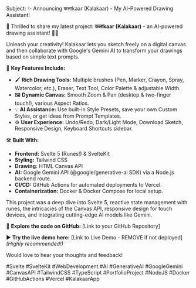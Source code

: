 Subject: ✨ Announcing कलाkaar (Kalakaar) - My AI-Powered Drawing Assistant!

🚀 Thrilled to share my latest project: **कलाkaar (Kalakaar)** - an AI-powered drawing assistant! 🎨✨

Unleash your creativity! Kalakaar lets you sketch freely on a digital canvas and then collaborate with Google's Gemini AI to transform your drawings based on simple text prompts.

🌟 **Key Features Include:**

*   🖌️ **Rich Drawing Tools:** Multiple brushes (Pen, Marker, Crayon, Spray, Watercolor, etc.), Eraser, Text Tool, Color Palette & adjustable Width.
*   🖼️ **Dynamic Canvas:** Smooth Zoom & Pan (desktop & two-finger touch!), various Aspect Ratios.
*   💡 **AI Assistance:** Use built-in Style Presets, save your own Custom Styles, or get ideas from Prompt Templates.
*   ⚙️ **User Experience:** Undo/Redo, Dark/Light Mode, Download Sketch, Responsive Design, Keyboard Shortcuts sidebar.

🛠️ **Built With:**

*   **Frontend:** Svelte 5 (Runes!) & SvelteKit
*   **Styling:** Tailwind CSS
*   **Drawing:** HTML Canvas API
*   **AI:** Google Gemini API (@google/generative-ai SDK) via a Node.js backend route.
*   **CI/CD:** GitHub Actions for automated deployments to Vercel.
*   **Containerization:** Docker & Docker Compose for local setup.

This project was a deep dive into Svelte 5, reactive state management with runes, the intricacies of the Canvas API, responsive design for touch devices, and integrating cutting-edge AI models like Gemini.

🔗 **Explore the code on GitHub:** [Link to your GitHub Repository]

▶️ **Try the live demo here:** [Link to Live Demo - REMOVE if not deployed] *(Highly recommended!)*

Would love to hear your thoughts and feedback!

\#Svelte \#SvelteKit \#WebDevelopment \#AI \#GenerativeAI \#GoogleGemini \#CanvasAPI \#TailwindCSS \#TypeScript \#PortfolioProject \#NodeJS \#Docker \#GitHubActions \#Vercel \#KalakaarApp
